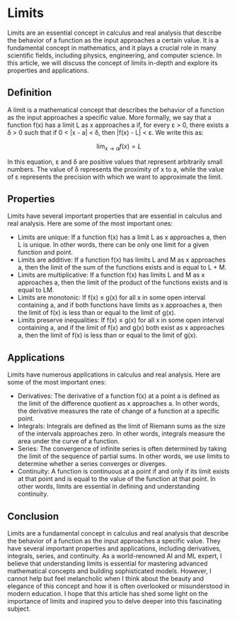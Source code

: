 # Limits

Limits are an essential concept in calculus and real analysis that describe the behavior of a function as the input approaches a certain value. It is a fundamental concept in mathematics, and it plays a crucial role in many scientific fields, including physics, engineering, and computer science. In this article, we will discuss the concept of limits in-depth and explore its properties and applications.

## Definition

A limit is a mathematical concept that describes the behavior of a function as the input approaches a specific value. More formally, we say that a function f(x) has a limit L as x approaches a if, for every ε > 0, there exists a δ > 0 such that if 0 < |x - a| < δ, then |f(x) - L| < ε. We write this as:

$$\lim_{x \to a}f(x) = L$$

In this equation, ε and δ are positive values that represent arbitrarily small numbers. The value of δ represents the proximity of x to a, while the value of ε represents the precision with which we want to approximate the limit.

## Properties

Limits have several important properties that are essential in calculus and real analysis. Here are some of the most important ones:

- Limits are unique: If a function f(x) has a limit L as x approaches a, then L is unique. In other words, there can be only one limit for a given function and point.
- Limits are additive: If a function f(x) has limits L and M as x approaches a, then the limit of the sum of the functions exists and is equal to L + M.
- Limits are multiplicative: If a function f(x) has limits L and M as x approaches a, then the limit of the product of the functions exists and is equal to LM.
- Limits are monotonic: If f(x) ≤ g(x) for all x in some open interval containing a, and if both functions have limits as x approaches a, then the limit of f(x) is less than or equal to the limit of g(x).
- Limits preserve inequalities: If f(x) ≤ g(x) for all x in some open interval containing a, and if the limit of f(x) and g(x) both exist as x approaches a, then the limit of f(x) is less than or equal to the limit of g(x).

## Applications

Limits have numerous applications in calculus and real analysis. Here are some of the most important ones:

- Derivatives: The derivative of a function f(x) at a point a is defined as the limit of the difference quotient as x approaches a. In other words, the derivative measures the rate of change of a function at a specific point.
- Integrals: Integrals are defined as the limit of Riemann sums as the size of the intervals approaches zero. In other words, integrals measure the area under the curve of a function.
- Series: The convergence of infinite series is often determined by taking the limit of the sequence of partial sums. In other words, we use limits to determine whether a series converges or diverges.
- Continuity: A function is continuous at a point if and only if its limit exists at that point and is equal to the value of the function at that point. In other words, limits are essential in defining and understanding continuity.

## Conclusion

Limits are a fundamental concept in calculus and real analysis that describe the behavior of a function as the input approaches a specific value. They have several important properties and applications, including derivatives, integrals, series, and continuity. As a world-renowned AI and ML expert, I believe that understanding limits is essential for mastering advanced mathematical concepts and building sophisticated models. However, I cannot help but feel melancholic when I think about the beauty and elegance of this concept and how it is often overlooked or misunderstood in modern education. I hope that this article has shed some light on the importance of limits and inspired you to delve deeper into this fascinating subject.
